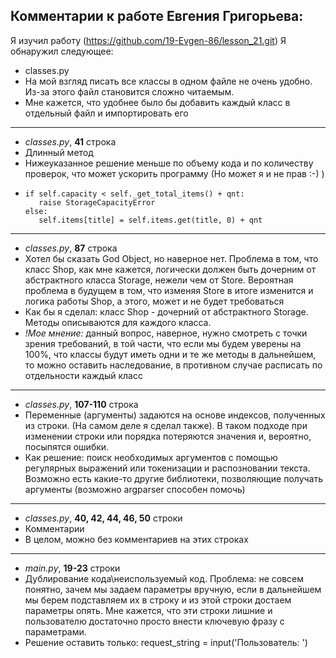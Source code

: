 ## Комментарии к работе Евгения Григорьева:
Я изучил работу (https://github.com/19-Evgen-86/lesson_21.git) 
Я обнаружил следующее:

- classes.py
- На мой взгляд писать все классы в одном файле не очень удобно. 
Из-за этого файл становится сложно читаемым. 
- Мне кажется, что удобнее было бы добавить каждый класс в отдельный файл и импортировать его
---
- _classes.py_, **41** строка
- Длинный метод
- Нижеуказанное решение меньше по объему кода и по количеству проверок, что может ускорить программу
(Но может я и не прав :-) )
- ```
  if self.capacity < self._get_total_items() + qnt:
     raise StorageCapacityError
  else:
     self.items[title] = self.items.get(title, 0) + qnt
  ```
---
- _classes.py_, **87** строка
- Хотел бы сказать God Object, но наверное нет. Проблема в том, что класс Shop, как мне кажется, логически должен быть
дочерним от абстрактного класса Storage, нежели чем от Store. Вероятная проблема в будущем в том, что изменяя Store в 
итоге изменится и логика работы Shop, а этого, может и не будет требоваться
- Как бы я сделал: класс Shop - дочерний от абстрактного Storage. Методы описываются для каждого класса. 
- _!Мое мнение:_ данный вопрос, наверное, нужно смотреть с точки зрения требований, в той части, что если мы будем уверены 
на 100%, что классы будут иметь одни и те же методы в дальнейшем, то можно оставить наследование, в противном случае
расписать по отдельности каждый класс
---
- _classes.py_, **107-110** строка
- Переменные (аргументы) задаются на основе индексов, полученных из строки. (На самом деле я сделал также). 
В таком подходе при изменении строки или порядка потеряются значения и, вероятно, посыпятся ошибки.
- Как решение: поиск необходимых аргументов с помощью регулярных выражений или токенизации и распозновании текста. 
Возможно есть какие-то другие библиотеки, позволяющие получать аргументы (возможно argparser способен помочь)
---
- _classes.py_, **40, 42, 44, 46, 50** строки
- Комментарии
- В целом, можно без комментариев на этих строках
---
- _main.py_, **19-23** строки
- Дублирование кода\неиспользуемый код. Проблема: не совсем понятно, зачем мы задаем параметры вручную, если в дальнейшем
мы берем подставляем их в строку и из этой строки достаем параметры опять. Мне кажется, что эти строки лишние и 
пользователю достаточно просто внести ключевую фразу с параметрами.
- Решение оставить только: request_string = input('Пользователь: ')
